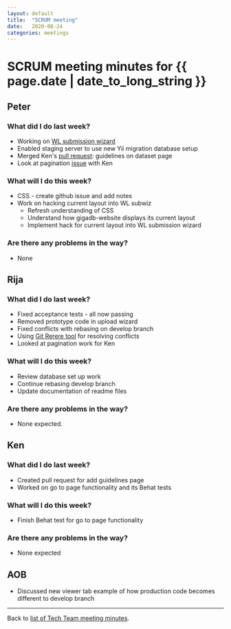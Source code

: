 ```yaml
---
layout: default
title:  "SCRUM meeting"
date:   2020-08-24
categories: meetings
---
```

# SCRUM meeting minutes for {{ page.date | date_to_long_string }}

## Peter

### What did I do last week?
* Working on [WL submission wizard](https://docs.google.com/spreadsheets/d/1As-WIBFdInBAubH0pKqS7yDI8VaHOn2JjfdZfZjpj0M/edit#gid=0)
* Enabled staging server to use new Yii migration database setup
* Merged Ken's [pull request](https://github.com/gigascience/gigadb-website/pull/497):
  guidelines on dataset page
* Look at pagination [issue](https://github.com/gigascience/gigadb-website/issues/437) 
  with Ken

### What will I do this week?
* CSS - create github issue and add notes
* Work on hacking current layout into WL subwiz
  * Refresh understanding of CSS
  * Understand how gigadb-website displays its current layout
  * Implement hack for current layout into WL submission wizard


### Are there any problems in the way?
* None

## Rija

### What did I do last week?
* Fixed acceptance tests - all now passing
* Removed prototype code in upload wizard
* Fixed conflicts with rebasing on develop branch
* Using [Git Rerere tool](https://git-scm.com/book/en/v2/Git-Tools-Rerere)
  for resolving conflicts
* Looked at pagination work for Ken

### What will I do this week?

* Review database set up work
* Continue rebasing develop branch
* Update documentation of readme files


### Are there any problems in the way?
* None expected.

## Ken

### What did I do last week?
* Created pull request for add guidelines page
* Worked on go to page functionality and its Behat tests

### What will I do this week?
* Finish Behat test for go to page functionality


### Are there any problems in the way?
* None expected


## AOB

* Discussed new viewer tab example of how production code becomes different to develop branch

<hr>

Back to [list of Tech Team meeting minutes][scrum-meetings].

[scrum-meetings]: /techteam/index.html
